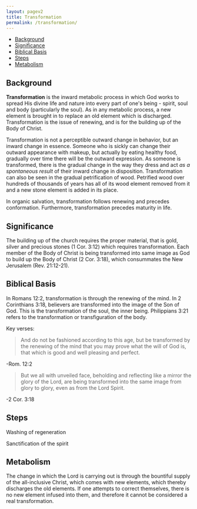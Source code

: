 ```yaml
---
layout: pagev2
title: Transformation
permalink: /transformation/
---
```

- [Background](#background)
- [Significance](#significance)
- [Biblical Basis](#biblical-basis)
- [Steps](#steps)
- [Metabolism](#metabolism)

## Background

**Transformation** is the inward metabolic process in which God works to spread His divine life and nature into every part of one's being - spirit, soul and body (particularly the soul). As in any metabolic process, a new element is brought in to replace an old element which is discharged. Transformation is the issue of renewing, and is for the building up of the Body of Christ.

Transformation is not a perceptible outward change in behavior, but an inward change in essence. Someone who is sickly can change their outward appearance with makeup, but actually by eating healthy food, gradually over time there will be the outward expression. As someone is transformed, there is the gradual change in the way they dress and act *as a spontaneous result* of their inward change in disposition. Transformation can also be seen in the gradual petrification of wood. Petrified wood over hundreds of thousands of years has all of its wood element removed from it and a new stone element is added in its place.

In organic salvation, transformation follows renewing and precedes conformation. Furthermore, transformation precedes maturity in life.

## Significance

The building up of the church requires the proper material, that is gold, silver and precious stones (1 Cor. 3:12) which requires transformation. Each member of the Body of Christ is being transformed into same image as God to build up the Body of Christ (2 Cor. 3:18), which consummates the New Jerusalem (Rev. 21:12-21).

## Biblical Basis

In Romans 12:2, transformation is through the renewing of the mind. In 2 Corinthians 3:18, believers are transformed into the image of the Son of God. This is the transformation of the soul, the inner being. Philippians 3:21 refers to the transformation or transfiguration of the body. 

Key verses:

>And do not be fashioned according to this age, but be transformed by the renewing of the mind that you may prove what the will of God is, that which is good and well pleasing and perfect.

\-Rom. 12:2

>But we all with unveiled face, beholding and reflecting like a mirror the glory of the Lord, are being transformed into the same image from glory to glory, even as from the Lord Spirit.

\-2 Cor. 3:18 

## Steps

Washing of regeneration

Sanctification of the spirit

## Metabolism

The change in which the Lord is carrying out is through the bountiful supply of the all-inclusive Christ, which comes with new elements, which thereby discharges the old elements. If one attempts to correct themselves, there is no new element infused into them, and therefore it cannot be considered a real transformation.